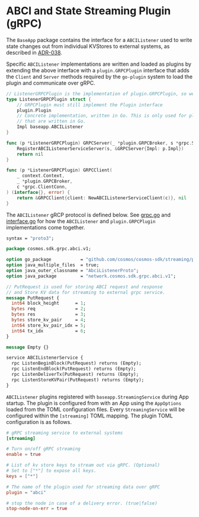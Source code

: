 # ABCI and State Streaming Plugin (gRPC)

The `BaseApp` package contains the interface for a `ABCIListener` used to write state changes out from individual KVStores to external systems, as described in [ADR-038](../docs/architecture/adr-038-state-listening.md).

Specific `ABCIListener` implementations are written and loaded as plugins by extending the above interface with a `plugin.GRPCPlugin` interface that adds the `Client` and `Server` methods required by the `go-plugin` system to load the plugin and communicate over gRPC. 

```go
// ListenerGRPCPlugin is the implementation of plugin.GRPCPlugin, so we can serve/consume this.
type ListenerGRPCPlugin struct {
	// GRPCPlugin must still implement the Plugin interface
	plugin.Plugin
	// Concrete implementation, written in Go. This is only used for plugins
	// that are written in Go.
	Impl baseapp.ABCIListener
}

func (p *ListenerGRPCPlugin) GRPCServer(_ *plugin.GRPCBroker, s *grpc.Server) error {
	RegisterABCIListenerServiceServer(s, &GRPCServer{Impl: p.Impl})
	return nil
}

func (p *ListenerGRPCPlugin) GRPCClient(
	_ context.Context,
	_ *plugin.GRPCBroker,
	c *grpc.ClientConn,
) (interface{}, error) {
	return &GRPCClient{client: NewABCIListenerServiceClient(c)}, nil
}
```


The `ABCIListener` gRCP protocol is defined below. See [grpc.go](./grpc_abci_v1/grpc.go) and [interface.go](./grpc_abci_v1/interface.go) for how the `ABCIListener` and `plugin.GRPCPlugin` implementations come together.

```protobuf
syntax = "proto3";

package cosmos.sdk.grpc.abci.v1;

option go_package           = "github.com/cosmos/cosmos-sdk/streaming/plugins/abci/grpc_abci_v1";
option java_multiple_files  = true;
option java_outer_classname = "AbciListenerProto";
option java_package         = "network.cosmos.sdk.grpc.abci.v1";

// PutRequest is used for storing ABCI request and response
// and Store KV data for streaming to external grpc service.
message PutRequest {
  int64 block_height      = 1;
  bytes req               = 2;
  bytes res               = 3;
  bytes store_kv_pair     = 4;
  int64 store_kv_pair_idx = 5;
  int64 tx_idx            = 6;
}

message Empty {}

service ABCIListenerService {
  rpc ListenBeginBlock(PutRequest) returns (Empty);
  rpc ListenEndBlock(PutRequest) returns (Empty);
  rpc ListenDeliverTx(PutRequest) returns (Empty);
  rpc ListenStoreKVPair(PutRequest) returns (Empty);
}
```

`ABCIListener` plugins registered with `baseapp.StreamingService` during App startup. The plugin is configured from with an App using the `AppOptions` loaded from the TOML configuration files. Every `StreamingService` will be configured within the `[streaming]` TOML mapping. The plugin TOML configuration is as follows.

```toml
# gRPC streaming service to external systems
[streaming]

# Turn on/off gRPC streaming
enable = true

# List of kv store keys to stream out via gRPC. (Optional)
# Set to ["*"] to expose all keys.
keys = ["*"]

# The name of the plugin used for streaming data over gRPC
plugin = "abci"

# stop the node in case of a delivery error. (true|false)
stop-node-on-err = true
```
